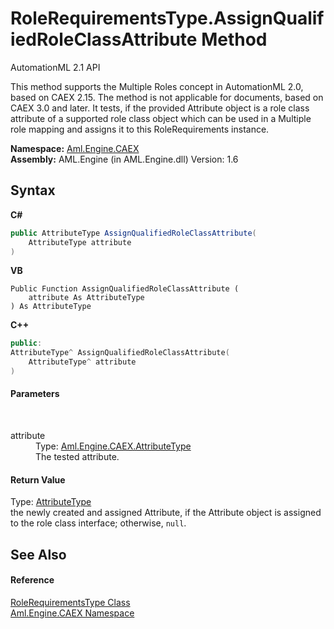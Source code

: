 # RoleRequirementsType.AssignQualifiedRoleClassAttribute Method 
AutomationML 2.1 API 

This method supports the Multiple Roles concept in AutomationML 2.0, based on CAEX 2.15. The method is not applicable for documents, based on CAEX 3.0 and later. It tests, if the provided Attribute object is a role class attribute of a supported role class object which can be used in a Multiple role mapping and assigns it to this RoleRequirements instance.

**Namespace:**&nbsp;<a href="N_Aml_Engine_CAEX">Aml.Engine.CAEX</a><br />**Assembly:**&nbsp;AML.Engine (in AML.Engine.dll) Version: 1.6

## Syntax

**C#**<br />
``` C#
public AttributeType AssignQualifiedRoleClassAttribute(
	AttributeType attribute
)
```

**VB**<br />
``` VB
Public Function AssignQualifiedRoleClassAttribute ( 
	attribute As AttributeType
) As AttributeType
```

**C++**<br />
``` C++
public:
AttributeType^ AssignQualifiedRoleClassAttribute(
	AttributeType^ attribute
)
```


#### Parameters
&nbsp;<dl><dt>attribute</dt><dd>Type: <a href="T_Aml_Engine_CAEX_AttributeType">Aml.Engine.CAEX.AttributeType</a><br />The tested attribute.</dd></dl>

#### Return Value
Type: <a href="T_Aml_Engine_CAEX_AttributeType">AttributeType</a><br />the newly created and assigned Attribute, if the Attribute object is assigned to the role class interface; otherwise, `null`.

## See Also


#### Reference
<a href="T_Aml_Engine_CAEX_RoleRequirementsType">RoleRequirementsType Class</a><br /><a href="N_Aml_Engine_CAEX">Aml.Engine.CAEX Namespace</a><br />